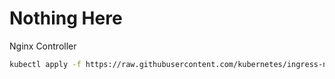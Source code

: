 # Nothing Here

Nginx Controller
```bash
kubectl apply -f https://raw.githubusercontent.com/kubernetes/ingress-nginx/controller-v1.10.0/deploy/static/provider/cloud/deploy.yaml
```